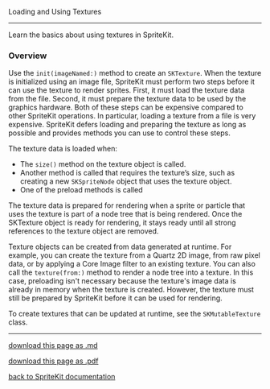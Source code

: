 Loading and Using Textures

------------------------

Learn the basics about using textures in SpriteKit.

### Overview

Use the `init(imageNamed:)` method to create an `SKTexture`. When the texture is initialized using an image file, SpriteKit must perform two steps before it can use the texture to render sprites. First, it must load the texture data from the file. Second, it must prepare the texture data to be used by the graphics hardware. Both of these steps can be expensive compared to other SpriteKit operations. In particular, loading a texture from a file is very expensive. SpriteKit defers loading and preparing the texture as long as possible and provides methods you can use to control these steps.

The texture data is loaded when:

- The `size()` method on the texture object is called.
- Another method is called that requires the texture’s size, such as creating a new `SKSpriteNode` object that uses the texture object.
- One of the preload methods is called

The texture data is prepared for rendering when a sprite or particle that uses the texture is part of a node tree that is being rendered. Once the SKTexture object is ready for rendering, it stays ready until all strong references to the texture object are removed.

Texture objects can be created from data generated at runtime. For example, you can create the texture from a Quartz 2D image, from raw pixel data, or by applying a Core Image filter to an existing texture. You can also call the `texture(from:)` method to render a node tree into a texture. In this case, preloading isn't necessary because the texture's image data is already in memory when the texture is created. However, the texture must still be prepared by SpriteKit before it can be used for rendering.

To create textures that can be updated at runtime, see the `SKMutableTexture` class.

--------------------------

[download this page as .md](https://raw.githubusercontent.com/retrokid/retrokid.github.io/master/tech_notes/spritekit_documentation/002-skscene-creating-a-scene-from-a-file.md)

[download this page as .pdf](https://github.com/retrokid/retrokid.github.io/raw/master/tech_notes/spritekit_documentation/002-skscene-creating-a-scene-from-a-file.pdf)

[back to SpriteKit documentation](./spritekit-documentation)
